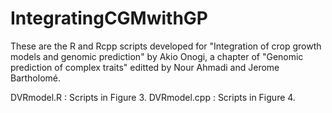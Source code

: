 # IntegratingCGMwithGP

These are the R and Rcpp scripts developed for "Integration of crop growth models and genomic prediction" by Akio Onogi, a chapter of "Genomic prediction of complex traits" editted by Nour Ahmadi and Jerome Bartholomé.

DVRmodel.R    : Scripts in Figure 3.
DVRmodel.cpp  : Scripts in Figure 4.


